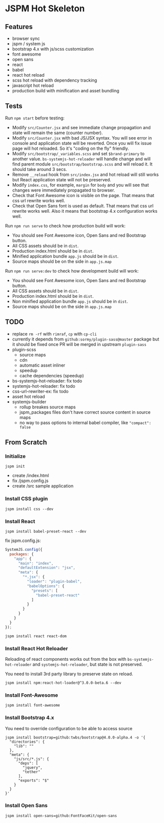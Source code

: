 # JSPM Hot Skeleton #

## Features ##

- browser sync
- jspm / system js
- bootstrap 4.x with js/scss customization
- font awesome
- open sans
- react
- babel
- react hot reload
- scss hot reload with dependency tracking
- javascript hot reload
- production build with minification and asset bundling

## Tests ##

Run `npm start` before testing:

- Modify `src/Counter.jsx` and see immediate change propagation and state will
  remain the same (counter number).
- Modify `src/Counter.jsx` with bad JS/JSX syntax. You will see error in console
  and application state will be reverted. Once you will fix issue page will hot
  reloaded. So it's "coding on the fly" friendly.
- Modify `src/bootstrap/_variables.scss` and set `$brand-primary` to another
  value. `bs-systemjs-hot-reloader` will handle change and will find parent
  module `src/bootstrap/bootstrap.scss` and will reload it. It should take
  around 3 secs.
- Remove `__reload` hook from `src/index.jsx` and hot reload will still works
  but React application state will not be preserved.
- Modify `index.css`, for example, `margin` for `body` and you will see that
  changes were immediately propagated to browser.
- Check that Font Awesome icon is visible on the page. That means that css url
  rewrite works well.
- Check that Open Sans font is used as default. That means that css url
  rewrite works well. Also it means that bootstrap 4.x configuration works well.

Run `npm run serve` to check how production build will work:

- You should see Font Awesome icon, Open Sans and red Bootstrap button.
- All CSS assets should be in `dist`.
- Production index.html should be in `dist`.
- Minified application bundle `app.js` should be in `dist`.
- Source maps should be on the side in `app.js.map`

Run `npm run serve:dev` to check how development build will work:

- You should see Font Awesome icon, Open Sans and red Bootstrap button.
- All CSS assets should be in `dist`.
- Production index.html should be in `dist`.
- Non minified application bundle `app.js` should be in `dist`.
- Source maps should be on the side in `app.js.map`

## TODO ##

- replace `rm -rf` with `rimraf`, `cp` with `cp-cli`
- currently it depends from `github:sormy/plugin-sass@master` package but
  it should be fixed once PR will be merged in upstream `plugin-sass`
- plugin-scss
  - source maps
  - cdn
  - automatic asset inliner
  - speedup
  - cache dependencies (speedup)
- bs-systemjs-hot-reloader: fix todo
- systemjs-hot-reloader: fix todo
- css-url-rewriter-ex: fix todo
- asset hot reload
- systemjs-builder
  - rollup breakes source maps
  - jspm_packages files don't have correct source content in source maps
  - no way to pass options to internal babel compiler, like `"compact": false`

## From Scratch ##

### Initialize ###

```shell
jspm init
```

- create /index.html
- fix /jspm.config.js
- create /src sample application

### Install CSS plugin ###

```shell
jspm install css --dev
```

### Install React ###

```shell
jspm install babel-preset-react --dev
```

fix jspm.config.js:

```javascript
SystemJS.config({
  packages: {
    "app": {
      "main": "index",
      "defaultExtension": "jsx",
      "meta": {
        "*.jsx": {
          "loader": "plugin-babel",
          "babelOptions": {
            "presets": [
              "babel-preset-react"
            ]
          }
        }
      }
    }
  }
});
```

```shell
jspm install react react-dom
```

### Install React Hot Reloader ###

Reloading of react components works out from the box with `bs-systemjs-hot-reloader`
and `systemjs-hot-reloader`, but state is not preserved.

You need to install 3rd party library to preserve state on reload.

```shell
jspm install npm:react-hot-loader@^3.0.0-beta.6 --dev
```

### Install Font-Awesome ###

```shell
jspm install font-awesome
```

### Install Bootstrap 4.x ###

You need to override configuration to be able to access source

```shell
jspm install bootstrap=github:twbs/bootstrap@4.0.0-alpha.4 -o '{
  "directories": {
    "lib": ""
  },
  "meta": {
    "js/src/*.js": {
      "deps": [
        "jquery",
        "tether"
      ],
      "exports": "$"
    }
  }
}'
```

### Install Open Sans ###

```shell
jspm install open-sans=github:FontFaceKit/open-sans
```
